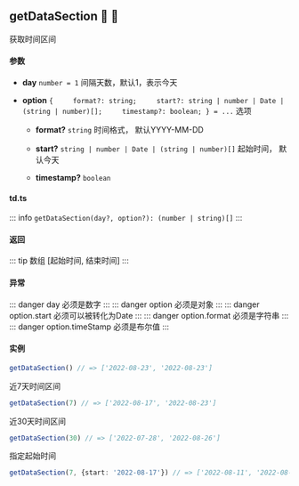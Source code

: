 ## getDataSection :tada: :100: 
获取时间区间
#### 参数 
- **day** `number = 1` 间隔天数，默认1，表示今天
 
- **option** `{     format?: string;     start?: string | number | Date | (string | number)[];     timestamp?: boolean; } = ...` 选项
 
	- **format?** `string` 时间格式， 默认YYYY-MM-DD
 
	- **start?** `string | number | Date | (string | number)[]` 起始时间， 默认今天
 
	- **timestamp?** `boolean`  
#### td.ts
::: info
`getDataSection(day?, option?): (number | string)[]`
:::
#### 返回 
::: tip
数组 [起始时间, 结束时间]
:::
#### 异常 
::: danger
day 必须是数字
:::
::: danger
option 必须是对象
:::
::: danger
option.start 必须可以被转化为Date
:::
::: danger
option.format 必须是字符串
:::
::: danger
option.timeStamp 必须是布尔值
:::
#### 实例 
```ts
getDataSection() // => ['2022-08-23', '2022-08-23']
```
近7天时间区间


```ts
getDataSection(7) // => ['2022-08-17', '2022-08-23']
```
近30天时间区间


```ts
getDataSection(30) // => ['2022-07-28', '2022-08-26']
```
指定起始时间


```ts
getDataSection(7, {start: '2022-08-17'}) // => ['2022-08-11', '2022-08-17']
```
